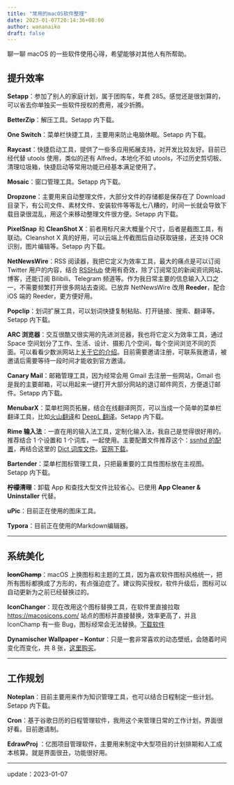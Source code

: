 ```yaml
---
title: "常用的macOS软件整理"
date: 2023-01-07T20:14:36+08:00
author: wananaiko
draft: false
---
```


聊一聊 macOS 的一些软件使用心得，希望能够对其他人有所帮助。

## 提升效率

**Setapp**：参加了别人的家庭计划，属于团购车，年费 285。感觉还是很划算的，可以省去你单独买一些软件授权的费用，减少折腾。

**BetterZip**：解压工具。Setapp 内下载。

**One Switch**：菜单栏快捷工具，主要用来防止电脑休眠。Setapp 内下载。

**Raycast**：快捷启动工具，提供了一些多应用拓展支持，对开发比较友好。目前已经代替 utools 使用，类似的还有 Alfred，本地化不如 utools，不过历史剪切板、清理垃圾箱，快捷启动等常用功能已经基本满足使用了。

**Mosaic**：窗口管理工具。Setapp 内下载。

**Dropzone**：主要用来自动整理文件，大部分文件的存储都是保存在了 Download 目录下，有公司文件、素材文件、安装软件等等乱七八糟的，时间一长就会导致下载目录很混乱，用这个来移动整理文件很方便。Setapp 内下载。

**PixelSnap** 和 **CleanShot X**：前者用标尺来大概量个尺寸，后者是截图工具，有联动。Cleanshot X 真的好用，可以云端上传截图后自动获取链接，还支持 OCR 识别，图片编辑等。Setapp 内下载。

**NetNewsWire**：RSS 阅读器，我把它定义为效率工具，最大的痛点是可以订阅 Twitter 用户的内容，结合 [RSSHub](https://docs.rsshub.app/) 使用有奇效，除了订阅常见的新闻资讯网站、博客，还能订阅 Bilibili、Telegram 频道等。作为我日常主要的信息输入入口之一，不需要频繁打开很多网站去查阅。已放弃 NetNewsWire 改用 **Reeder**，配合 iOS 端的 Reeder，更方便好用。

**Popclip**：划词扩展工具，可以划词快捷复制粘贴、打开链接、搜索、翻译等。Setapp 内下载。

**ARC 浏览器**：交互很酷又很实用的先进浏览器，我也将它定义为效率工具，通过 Space 空间划分了工作、生活、设计、摄影几个空间，每个空间浏览不同的页面。可以看看少数派网站上[关于它的介绍](https://sspai.com/post/75216)。目前需要邀请注册，可联系我邀请，被邀请后需要等待一段时间才能收到官方邀请。

**Canary Mail**：邮箱管理工具，因为经常会用 Gmail 去注册一些网站，Gmail 也是我的主要邮箱，可以用起来一键打开大部分网站的退订邮件网页，方便退订邮件。Setapp 内下载。

**MenubarX**：菜单栏网页拓展，结合在线翻译网页，可以当成一个简单的菜单栏翻译工具，比如[火山翻译](https://translate.volcengine.com/)和 [DeepL 翻译](https://www.deepl.com/zh/translator-mobile)。Setapp 内下载。

**Rime 输入法**：一直在用的输入法工具，定制化输入法，我自己是觉得很好用的。推荐结合 1 个设置和 1 个词库，一起使用。主要配置文件推荐这个：[ssnhd 的配置](https://github.com/ssnhd/rime)，再结合这里的 [Dict 词库文件](https://github.com/wongdean/rime-settings)。[官网下载](https://rime.im/)。

**Bartender**：菜单栏图标管理工具，只把最重要的工具性图标放在主视图。Setapp 内下载。

**~~柠檬清理~~**：卸载 App 和查找大型文件比较省心。已使用 **App Cleaner & Uninstaller** 代替。

**uPic**：目前正在使用的图床工具。

**Typora**：目前正在使用的Markdown编辑器。

------

## 系统美化

**~~IconChamp~~**：macOS 上换图标和主题的工具，因为喜欢软件图标风格统一，把所有图标都换成了方形的，有点强迫症了。建议购买授权，软件升级后，图标可以自动更新为之前已经替换过的。

**IconChanger**：现在改用这个图标替换工具，在软件里直接拉取 https://macosicons.com/ 站点的图标并直接替换，效率更高了，并且 IconChamp 有一些 Bug，图标经常会无法替换。[下载软件](https://github.com/underthestars-zhy/IconChanger)

**Dynamischer Wallpaper – Kontur**：只是一套非常喜欢的动态壁纸，会随着时间变化而变化，共 8 张，[这里购买](https://kram.store/products/dynamischer-wallpaper-kontur)。

------

## 工作规划

**Noteplan**：目前主要用来作为知识管理工具，也可以结合日程制定一些计划。Setapp 内下载。

**Cron**：基于谷歌日历的日程管理软件，我用这个来管理日常的工作计划，界面很好看。目前邀请制。

**EdrawProj** ：亿图项目管理软件，主要用来制定中大型项目的计划排期和人工成本核算。就是界面很丑，功能很好用。

------

update：2023-01-07
